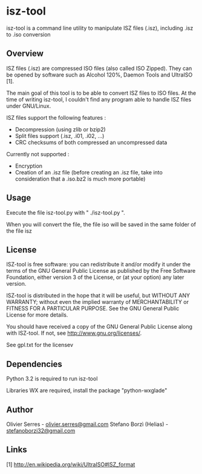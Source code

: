 isz-tool
========

isz-tool is a command line utility to manipulate ISZ files (.isz), including
.isz to .iso conversion

Overview
--------

ISZ files (.isz) are compressed ISO files (also called ISO Zipped). They can be
opened by software such as Alcohol 120%, Daemon Tools and UltraISO [1].

The main goal of this tool is to be able to convert ISZ files to ISO files.
At the time of writing isz-tool, I couldn't find any program able to handle
ISZ files under GNU/Linux.

ISZ files support the following features :
 - Decompression (using zlib or bzip2)
 - Split files support (.isz, .i01, .i02, ...)
 - CRC checksums of both compressed an uncompressed data

Currently not supported :
 - Encryption
 - Creation of an .isz file (before creating an .isz file, take into
   consideration that a .iso.bz2 is much more portable)

Usage
-----

Execute the file isz-tool.py with " ./isz-tool.py ".

When you will convert the file, the file iso will be saved in the same folder of the file isz

License
-------

ISZ-tool is free software: you can redistribute it and/or modify
it under the terms of the GNU General Public License as published by
the Free Software Foundation, either version 3 of the License, or
(at your option) any later version.

ISZ-tool is distributed in the hope that it will be useful,
but WITHOUT ANY WARRANTY; without even the implied warranty of
MERCHANTABILITY or FITNESS FOR A PARTICULAR PURPOSE.  See the
GNU General Public License for more details.

You should have received a copy of the GNU General Public License
along with ISZ-tool.  If not, see <http://www.gnu.org/licenses/>.

See gpl.txt for the licensev

Dependencies
------------

Python 3.2 is required to run isz-tool

Libraries WX are required, install the package "python-wxglade"

Author
------

Olivier Serres - olivier.serres@gmail.com
Stefano Borzì (Helias) - stefanoborzi32@gmail.com

Links
-----
[1] http://en.wikipedia.org/wiki/UltraISO#ISZ_format

